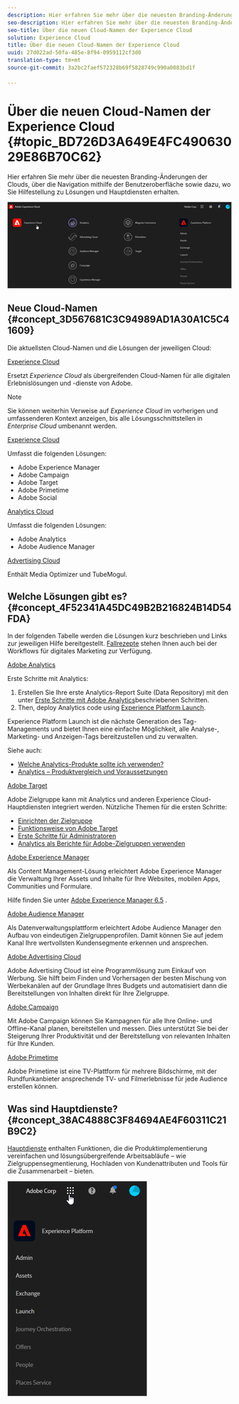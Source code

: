 ```yaml
---
description: Hier erfahren Sie mehr über die neuesten Branding-Änderungen der Clouds, über die Navigation mithilfe der Benutzeroberfläche sowie dazu, wo Sie Hilfestellung zu Lösungen und Hauptdiensten erhalten.
seo-description: Hier erfahren Sie mehr über die neuesten Branding-Änderungen der Clouds, über die Navigation mithilfe der Benutzeroberfläche sowie dazu, wo Sie Hilfestellung zu Lösungen und Hauptdiensten erhalten.
seo-title: Über die neuen Cloud-Namen der Experience Cloud
solution: Experience Cloud
title: Über die neuen Cloud-Namen der Experience Cloud
uuid: 27d022ad-50fa-485e-8f94-0959112cf3d0
translation-type: tm+mt
source-git-commit: 3a2bc2faef572328b69f5828749c990a0083bd1f

---
```



# Über die neuen Cloud-Namen der Experience Cloud {#topic_BD726D3A649E4FC49063029E86B70C62}

Hier erfahren Sie mehr über die neuesten Branding-Änderungen der Clouds, über die Navigation mithilfe der Benutzeroberfläche sowie dazu, wo Sie Hilfestellung zu Lösungen und Hauptdiensten erhalten.

![](assets/cloud-pulldown.png)

## Neue Cloud-Namen {#concept_3D567681C3C94989AD1A30A1C5C41609}

Die aktuellsten Cloud-Namen und die Lösungen der jeweiligen Cloud:

[Experience Cloud](https://www.adobe.com/experience-cloud.html?promoid=FZPQZ2HS&mv=other)

Ersetzt *Experience Cloud* als übergreifenden Cloud-Namen für alle digitalen Erlebnislösungen und -dienste von Adobe.

>[!NOTE]
>
>Sie können weiterhin Verweise auf *Experience Cloud* im vorherigen und umfassenderen Kontext anzeigen, bis alle Lösungsschnittstellen in *Enterprise Cloud* umbenannt werden.

[Experience Cloud](https://www.adobe.com/marketing-cloud.html)

Umfasst die folgenden Lösungen:

* Adobe Experience Manager
* Adobe Campaign
* Adobe Target
* Adobe Primetime
* Adobe Social

[Analytics Cloud](https://www.adobe.com/data-analytics-cloud.html)

Umfasst die folgenden Lösungen:

* Adobe Analytics
* Adobe Audience Manager

[Advertising Cloud](https://www.adobe.com/advertising-cloud.html)

Enthält Media Optimizer und TubeMogul.

## Welche Lösungen gibt es?  {#concept_4F52341A45DC49B2B216824B14D54FDA}

In der folgenden Tabelle werden die Lösungen kurz beschrieben und Links zur jeweiligen Hilfe bereitgestellt. [Fallrezepte](https://helpx.adobe.com/marketing-cloud/how-to/use-cases.html) stehen Ihnen auch bei der Workflows für digitales Marketing zur Verfügung.

[Adobe Analytics](https://docs.adobe.com/content/help/en/analytics/landing/home.html)

Erste Schritte mit Analytics:

1. Erstellen Sie Ihre erste Analytics-Report Suite (Data Repository) mit den unter [Erste Schritte mit Adobe Analytics](https://docs.adobe.com/content/help/en/analytics/analyze/analysis-workspace/home.html)beschriebenen Schritten.
1. Then, deploy Analytics code using [Experience Platform Launch](https://docs.adobe.com/content/help/en/launch/using/intro/get-started/quick-start.html).

Experience Platform Launch ist die nächste Generation des Tag-Managements und bietet Ihnen eine einfache Möglichkeit, alle Analyse-, Marketing- und Anzeigen-Tags bereitzustellen und zu verwalten.

Siehe auch:

* [Welche Analytics-Produkte sollte ich verwenden?](https://docs.adobe.com/content/help/en/analytics/admin/admin-overview/which-analytics-tool.html)
* [Analytics – Produktvergleich und Voraussetzungen](https://docs.adobe.com/content/help/en/analytics/admin/admin-overview/analytics-product-comparison.html)

[Adobe Target](https://docs.adobe.com/content/help/en/target/using/target-home.html)

Adobe Zielgruppe kann mit Analytics und anderen Experience Cloud-Hauptdiensten integriert werden. Nützliche Themen für die ersten Schritte:

* [Einrichten der Zielgruppe](https://docs.adobe.com/content/help/en/target/using/administer/administrating-target.html)
* [Funktionsweise von Adobe Target](https://docs.adobe.com/content/help/en/target/using/introduction/how-target-works.html)
* [Erste Schritte für Administratoren](https://docs.adobe.com/content/help/en/target/using/administer/start-target.html)
* [Analytics als Berichte für Adobe-Zielgruppen verwenden](https://docs.adobe.com/content/help/en/target/using/integrate/a4t/a4t.html)

[Adobe Experience Manager](https://helpx.adobe.com/support/experience-manager/6-5.html)

Als Content Management-Lösung erleichtert Adobe Experience Manager die Verwaltung Ihrer Assets und Inhalte für Ihre Websites, mobilen Apps, Communities und Formulare.

Hilfe finden Sie unter [Adobe Experience Manager 6.5](https://helpx.adobe.com/support/experience-manager/6-5.html) .

[Adobe Audience Manager](https://docs.adobe.com/content/help/en/audience-manager/user-guide/aam-home.html)

Als Datenverwaltungsplattform erleichtert Adobe Audience Manager den Aufbau von eindeutigen Zielgruppenprofilen. Damit können Sie auf jedem Kanal Ihre wertvollsten Kundensegmente erkennen und ansprechen.

[Adobe Advertising Cloud](https://docs.adobe.com/content/help/en/release-notes/experience-cloud/current.html#adcloud)

Adobe Advertising Cloud ist eine Programmlösung zum Einkauf von Werbung. Sie hilft beim Finden und Vorhersagen der besten Mischung von Werbekanälen auf der Grundlage Ihres Budgets und automatisiert dann die Bereitstellungen von Inhalten direkt für Ihre Zielgruppe.

[Adobe Campaign](https://docs.adobe.com/content/help/en/campaign-standard/using/getting-started/about-adobe-campaign/campaign-orchestration.html)

Mit Adobe Campaign können Sie Kampagnen für alle Ihre Online- und Offline-Kanal planen, bereitstellen und messen. Dies unterstützt Sie bei der Steigerung Ihrer Produktivität und der Bereitstellung von relevanten Inhalten für Ihre Kunden.

[Adobe Primetime](https://help.adobe.com/en_US/primetime/)

Adobe Primetime ist eine TV-Plattform für mehrere Bildschirme, mit der Rundfunkanbieter ansprechende TV- und Filmerlebnisse für jede Audience erstellen können.

## Was sind Hauptdienste?  {#concept_38AC4888C3F84694AE4F60311C21B9C2}

[Hauptdienste](https://docs.adobe.com/content/help/en/core-services/interface/about-core-services/core-services-landing.html) enthalten Funktionen, die die Produktimplementierung vereinfachen und lösungsübergreifende Arbeitsabläufe – wie Zielgruppensegmentierung, Hochladen von Kundenattributen und Tools für die Zusammenarbeit – bieten.

![](assets/core-services.png)
